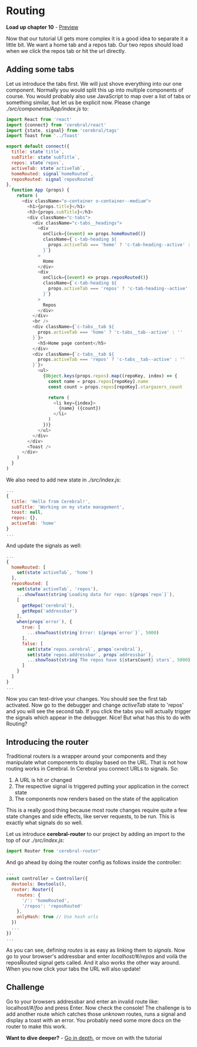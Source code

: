 # Routing

**Load up chapter 10** - [Preview](10)

Now that our tutorial UI gets more complex it is a good idea to separate it a little bit. We want a home tab and a repos tab. Our two repos should load when we click the repos tab or hit the url directly.

## Adding some tabs
Let us introduce the tabs first. We will just shove everything into our one component. Normally you would split this up into multiple components of course. You would probably also use JavaScript to map over a list of tabs or something similar, but let us be explicit now. Please change *./src/components/App/index.js* to:

```js
import React from 'react'
import {connect} from 'cerebral/react'
import {state, signal} from 'cerebral/tags'
import Toast from '../Toast'

export default connect({
  title: state`title`,
  subTitle: state`subTitle`,
  repos: state`repos`,
  activeTab: state`activeTab`,
  homeRouted: signal`homeRouted`,
  reposRouted: signal`reposRouted`
},
  function App (props) {
    return (
      <div className="o-container o-container--medium">
        <h1>{props.title}</h1>
        <h3>{props.subTitle}</h3>
        <div className="c-tabs">
          <div className="c-tabs__headings">
            <div
              onClick={(event) => props.homeRouted()}
              className={`c-tab-heading ${
                props.activeTab === 'home' ? 'c-tab-heading--active' : ''
              }`}
            >
              Home
            </div>
            <div
              onClick={(event) => props.reposRouted()}
              className={`c-tab-heading ${
                props.activeTab === 'repos' ? 'c-tab-heading--active' : ''
              }`}
            >
              Repos
            </div>
          </div>
          <br />
          <div className={`c-tabs__tab ${
            props.activeTab === 'home' ? 'c-tabs__tab--active' : ''
          }`}>
            <h5>Home page content</h5>
          </div>
          <div className={`c-tabs__tab ${
            props.activeTab === 'repos' ? 'c-tabs__tab--active' : ''
          }`}>
            <ul>
              {Object.keys(props.repos).map((repoKey, index) => {
                const name = props.repos[repoKey].name
                const count = props.repos[repoKey].stargazers_count

                return (
                  <li key={index}>
                    {name} ({count})
                  </li>
                )
              })}
            </ul>
          </div>
        </div>
        <Toast />
      </div>
    )
  }
)
```

We also need to add new state in *./src/index.js*:
```js
...
{
  title: 'Hello from Cerebral!',
  subTitle: 'Working on my state management',
  toast: null,
  repos: {},
  activeTab: 'home'
}
...
```
And update the signals as well:
```js
...
{
  homeRouted: [
    set(state`activeTab`, 'home')
  ],
  reposRouted: [
    set(state`activeTab`, 'repos'),
    ...showToast(string`Loading data for repo: ${props`repo`}`),
    [
      getRepo('cerebral'),
      getRepo('addressbar')
    ],
    when(props`error`), {
      true: [
        ...showToast(string`Error: ${props`error`}`, 5000)
      ],
      false: [
        set(state`repos.cerebral`, props`cerebral`),
        set(state`repos.addressbar`, props`addressbar`),
        ...showToast(string`The repos have ${starsCount} stars`, 5000)    
      ]
    }
  ]
}
...
```
Now you can test-drive your changes. You should see the first tab activated. Now go to the debugger and change *activeTab* state to 'repos' and you will see the second tab. If you click the tabs you will actually trigger the signals which appear in the debugger. Nice! But what has this to do with Routing?

## Introducing the router
Traditional routers is a wrapper around your components and they manipulate what components to display based on the URL. That is not how routing works in Cerebral. In Cerebral you connect URLs to signals. So:

1. A URL is hit or changed
2. The respective signal is triggered putting your application in the correct state
3. The components now renders based on the state of the application

This is a really good thing because most route changes require quite a few state changes and side effects, like server requests, to be run. This is exactly what signals do so well.

Let us introduce **cerebral-router** to our project by adding an import to the top of our *./src/index.js*:

```js
import Router from 'cerebral-router'

```

And go ahead by doing the router config as follows inside the controller:
```js
...
const controller = Controller({
  devtools: Devtools(),
  router: Router({
    routes: {
      '/': 'homeRouted',
      '/repos': 'reposRouted'
    },
    onlyHash: true // Use hash urls
  })
  ...
})
...
```

As you can see, defining *routes* is as easy as linking them to *signals*. Now go to your browser's addressbar and enter *localhost/#/repos* and voilà the reposRouted signal gets called. And it also works the other way around. When you now click your tabs the URL will also update!

## Challenge

Go to your browsers addressbar and enter an invalid route like: localhost/#/*foo* and press Enter. Now check the console! The challenge is to add another route which catches those *unknown* routes, runs a signal and display a toast with an error. You probably need some more docs on the router to make this work.

**Want to dive deeper?** - [Go in depth](../in_depth/routing.md), or move on with the tutorial
